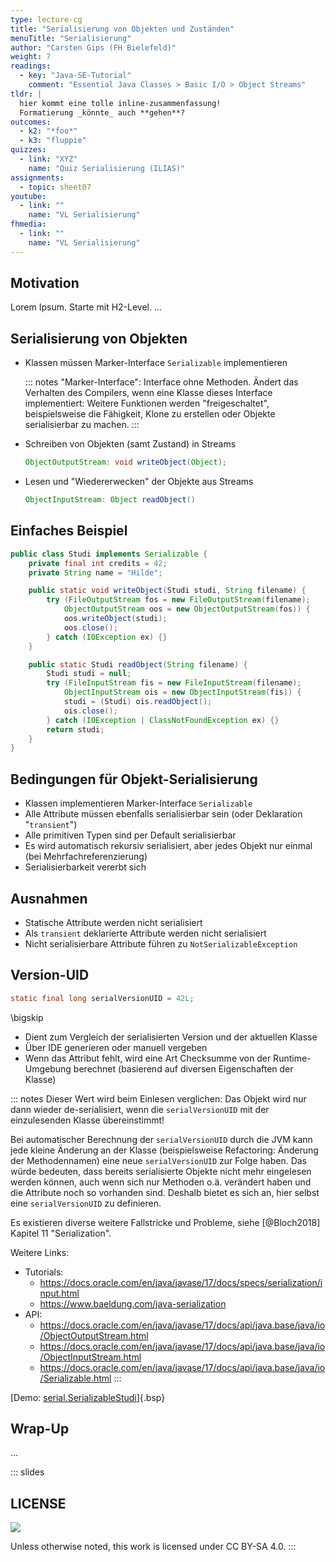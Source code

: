 ```yaml
---
type: lecture-cg
title: "Serialisierung von Objekten und Zuständen"
menuTitle: "Serialisierung"
author: "Carsten Gips (FH Bielefeld)"
weight: 7
readings:
  - key: "Java-SE-Tutorial"
    comment: "Essential Java Classes > Basic I/O > Object Streams"
tldr: |
  hier kommt eine tolle inline-zusammenfassung!
  Formatierung _könnte_ auch **gehen**?
outcomes:
  - k2: "*foo*"
  - k3: "fluppie"
quizzes:
  - link: "XYZ"
    name: "Quiz Serialisierung (ILIAS)"
assignments:
  - topic: sheet07
youtube:
  - link: ""
    name: "VL Serialisierung"
fhmedia:
  - link: ""
    name: "VL Serialisierung"
---
```



## Motivation
Lorem Ipsum. Starte mit H2-Level.
...

## Serialisierung von Objekten

*   Klassen müssen Marker-Interface `Serializable` implementieren

    ::: notes
    "Marker-Interface": Interface ohne Methoden. Ändert das Verhalten des
    Compilers, wenn eine Klasse dieses Interface implementiert: Weitere
    Funktionen werden "freigeschaltet", beispielsweise die Fähigkeit, Klone
    zu erstellen oder Objekte serialisierbar zu machen.
    :::

*   Schreiben von Objekten (samt Zustand) in Streams

    ```java
    ObjectOutputStream: void writeObject(Object);
    ```

*   Lesen und "Wiedererwecken" der Objekte aus Streams

    ```java
    ObjectInputStream: Object readObject()
    ```


## Einfaches Beispiel

```{.java size="footnotesize"}
public class Studi implements Serializable {
    private final int credits = 42;
    private String name = "Hilde";

    public static void writeObject(Studi studi, String filename) {
        try (FileOutputStream fos = new FileOutputStream(filename);
            ObjectOutputStream oos = new ObjectOutputStream(fos)) {
            oos.writeObject(studi);
            oos.close();
        } catch (IOException ex) {}
    }

    public static Studi readObject(String filename) {
        Studi studi = null;
        try (FileInputStream fis = new FileInputStream(filename);
            ObjectInputStream ois = new ObjectInputStream(fis)) {
            studi = (Studi) ois.readObject();
            ois.close();
        } catch (IOException | ClassNotFoundException ex) {}
        return studi;
    }
}
```


## Bedingungen für Objekt-Serialisierung

*   Klassen implementieren Marker-Interface `Serializable`
*   Alle Attribute müssen ebenfalls serialisierbar sein (oder Deklaration "`transient`")
*   Alle primitiven Typen sind per Default serialisierbar
*   Es wird automatisch rekursiv serialisiert, aber jedes Objekt
    nur einmal (bei Mehrfachreferenzierung)
*   Serialisierbarkeit vererbt sich


## Ausnahmen

*   Statische Attribute werden nicht serialisiert
*   Als `transient` deklarierte Attribute werden nicht serialisiert
*   Nicht serialisierbare Attribute führen zu `NotSerializableException`


## Version-UID

```java
static final long serialVersionUID = 42L;
```

\bigskip

*   Dient zum Vergleich der serialisierten Version und der aktuellen Klasse
*   Über IDE generieren oder manuell vergeben
*   Wenn das Attribut fehlt, wird eine Art Checksumme von der Runtime-Umgebung
    berechnet (basierend auf diversen Eigenschaften der Klasse)

::: notes
Dieser Wert wird beim Einlesen verglichen: Das Objekt wird nur dann wieder de-serialisiert,
wenn die `serialVersionUID` mit der einzulesenden Klasse übereinstimmt!

Bei automatischer Berechnung der `serialVersionUID` durch die JVM kann jede kleine Änderung an
der Klasse (beispielsweise Refactoring: Änderung der Methodennamen) eine neue `serialVersionUID`
zur Folge haben. Das würde bedeuten, dass bereits serialisierte Objekte nicht mehr eingelesen
werden können, auch wenn sich nur Methoden o.ä. verändert haben und die Attribute noch so vorhanden
sind. Deshalb bietet es sich an, hier selbst eine `serialVersionUID` zu definieren.

Es existieren diverse weitere Fallstricke und Probleme, siehe [@Bloch2018] Kapitel 11 "Serialization".

Weitere Links:

*   Tutorials:
    *   https://docs.oracle.com/en/java/javase/17/docs/specs/serialization/input.html
    *   https://www.baeldung.com/java-serialization
*   API:
    *   https://docs.oracle.com/en/java/javase/17/docs/api/java.base/java/io/ObjectOutputStream.html
    *   https://docs.oracle.com/en/java/javase/17/docs/api/java.base/java/io/ObjectInputStream.html
    *   https://docs.oracle.com/en/java/javase/17/docs/api/java.base/java/io/Serializable.html
:::

[Demo: [serial.SerializableStudi](https://github.com/PM-Dungeon/PM-Lecture/blob/master/java-jvm/src/serial/SerializableStudi.java)]{.bsp}


## Wrap-Up
...







<!-- DO NOT REMOVE - THIS IS A LAST SLIDE TO INDICATE THE LICENSE AND POSSIBLE EXCEPTIONS (IMAGES, ...). -->
::: slides
## LICENSE
![](https://licensebuttons.net/l/by-sa/4.0/88x31.png)

Unless otherwise noted, this work is licensed under CC BY-SA 4.0.
:::
